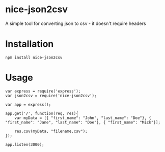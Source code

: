 nice-json2csv
=============

A simple tool for converting json to csv - it doesn't require headers

# Installation

	npm install nice-json2csv

# Usage

	var express = require('express');
	var json2csv = require('nice-json2csv');

	var app = express();

	app.get('/', function(req, res){
		var myData = [{ "first_name": "John", "last_name": "Doe"}, { "first_name": "Jane", "last_name": "Doe"}, { "first_name": "Mick"}];
		
		res.csv(myData, "filename.csv");
	});

	app.listen(3000);

